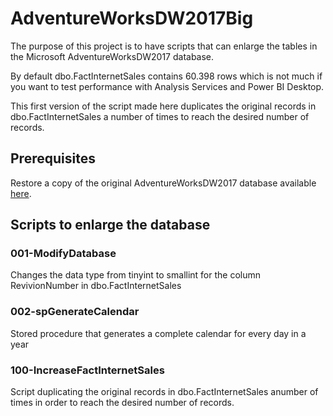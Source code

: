 # AdventureWorksDW2017Big
The purpose of this project is to have scripts that can enlarge the tables in the Microsoft AdventureWorksDW2017 database.

By default dbo.FactInternetSales contains 60.398 rows which is not much if you want to test performance with Analysis Services and Power BI Desktop.

This first version of the script made here duplicates the original records in dbo.FactInternetSales a number of times to reach the desired number of records.

## Prerequisites
Restore a copy of the original AdventureWorksDW2017 database available [here](https://github.com/microsoft/sql-server-samples/tree/master/samples/databases/adventure-works).

## Scripts to enlarge the database
### 001-ModifyDatabase
Changes the data type from tinyint to smallint for the column RevivionNumber in dbo.FactInternetSales
### 002-spGenerateCalendar
Stored procedure that generates a complete calendar for every day in a year
### 100-IncreaseFactInternetSales
Script duplicating the original records in dbo.FactInternetSales anumber of times in order to reach the desired number of records.
